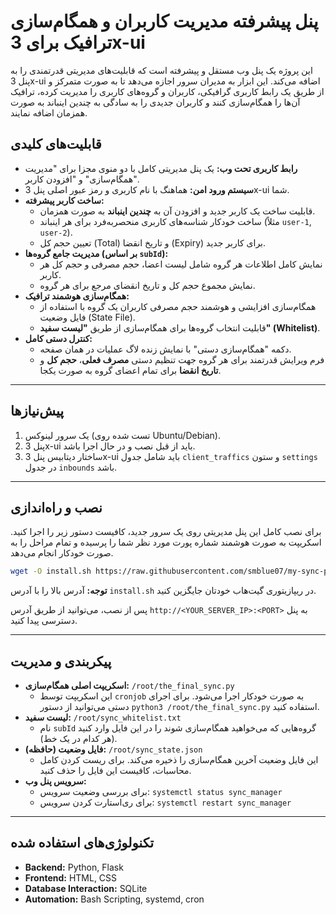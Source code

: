 # پنل پیشرفته مدیریت کاربران و همگام‌سازی ترافیک برای 3x-ui

این پروژه یک پنل وب مستقل و پیشرفته است که قابلیت‌های مدیریتی قدرتمندی را به پنل 3x-ui اضافه می‌کند. این ابزار به مدیران سرور اجازه می‌دهد تا به صورت متمرکز و از طریق یک رابط کاربری گرافیکی، کاربران و گروه‌های کاربری را مدیریت کرده، ترافیک آن‌ها را همگام‌سازی کنند و کاربران جدیدی را به سادگی به چندین اینباند به صورت همزمان اضافه نمایند.


## قابلیت‌های کلیدی

- **رابط کاربری تحت وب:** یک پنل مدیریتی کامل با دو منوی مجزا برای "مدیریت همگام‌سازی" و "افزودن کاربر".
- **سیستم ورود امن:** هماهنگ با نام کاربری و رمز عبور اصلی پنل 3x-ui شما.
- **ساخت کاربر پیشرفته:**
    - قابلیت ساخت یک کاربر جدید و افزودن آن به **چندین اینباند** به صورت همزمان.
    - ساخت خودکار شناسه‌های کاربری منحصربه‌فرد برای هر اینباند (مثلاً `user-1`, `user-2`).
    - تعیین حجم کل (Total) و تاریخ انقضا (Expiry) برای کاربر جدید.
- **مدیریت جامع گروه‌ها (بر اساس `subId`):**
    - نمایش کامل اطلاعات هر گروه شامل لیست اعضا، حجم مصرفی و حجم کل هر کاربر.
    - نمایش مجموع حجم کل و تاریخ انقضای مرجع برای هر گروه.
- **همگام‌سازی هوشمند ترافیک:**
    - همگام‌سازی افزایشی و هوشمند حجم مصرفی کاربران یک گروه با استفاده از فایل وضعیت (State File).
    - قابلیت انتخاب گروه‌ها برای همگام‌سازی از طریق **"لیست سفید" (Whitelist)**.
- **کنترل دستی کامل:**
    - دکمه "همگام‌سازی دستی" با نمایش زنده لاگ عملیات در همان صفحه.
    - فرم ویرایش قدرتمند برای هر گروه جهت تنظیم دستی **مصرف فعلی**، **حجم کل** و **تاریخ انقضا** برای تمام اعضای گروه به صورت یکجا.

---

## پیش‌نیازها

1.  یک سرور لینوکس (تست شده روی Ubuntu/Debian).
2.  پنل 3x-ui باید از قبل نصب و در حال اجرا باشد.
3.  ساختار دیتابیس پنل 3x-ui باید شامل جدول `client_traffics` و ستون `settings` در جدول `inbounds` باشد.

---

## نصب و راه‌اندازی

برای نصب کامل این پنل مدیریتی روی یک سرور جدید، کافیست دستور زیر را اجرا کنید. اسکریپت به صورت هوشمند شماره پورت مورد نظر شما را پرسیده و تمام مراحل را به صورت خودکار انجام می‌دهد.

```bash
wget -O install.sh https://raw.githubusercontent.com/smblue07/my-sync-panel/main/install.sh && chmod +x install.sh && ./install.sh
```
**توجه:** آدرس بالا را با آدرس `install.sh` در ریپازیتوری گیت‌هاب خودتان جایگزین کنید.

پس از نصب، می‌توانید از طریق آدرس `http://<YOUR_SERVER_IP>:<PORT>` به پنل دسترسی پیدا کنید.

---

## پیکربندی و مدیریت

- **اسکریپت اصلی همگام‌سازی:** `/root/the_final_sync.py`
    - این اسکریپت توسط `cronjob` به صورت خودکار اجرا می‌شود. برای اجرای دستی می‌توانید از دستور `python3 /root/the_final_sync.py` استفاده کنید.
- **لیست سفید:** `/root/sync_whitelist.txt`
    - نام `subId` گروه‌هایی که می‌خواهید همگام‌سازی شوند را در این فایل وارد کنید (هر کدام در یک خط).
- **فایل وضعیت (حافظه):** `/root/sync_state.json`
    - این فایل وضعیت آخرین همگام‌سازی را ذخیره می‌کند. برای ریست کردن کامل محاسبات، کافیست این فایل را حذف کنید.
- **سرویس پنل وب:**
    - برای بررسی وضعیت سرویس: `systemctl status sync_manager`
    - برای ری‌استارت کردن سرویس: `systemctl restart sync_manager`

---

## تکنولوژی‌های استفاده شده

- **Backend:** Python, Flask
- **Frontend:** HTML, CSS
- **Database Interaction:** SQLite
- **Automation:** Bash Scripting, systemd, cron
